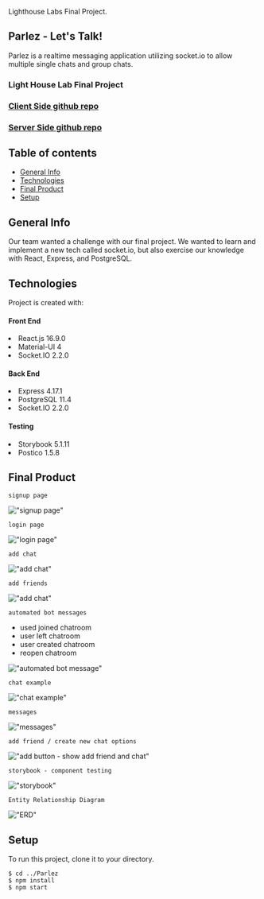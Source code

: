Lighthouse Labs Final Project.

## Parlez - Let's Talk!

Parlez is a realtime messaging application utilizing socket.io to allow multiple single chats and group chats.

### Light House Lab Final Project

### [Client Side github repo](https://github.com/mikeyqq/Parlez)

### [Server Side github repo](https://github.com/mikeyqq/parlez-api)

## Table of contents

- [General Info](#general-info)
- [Technologies](#technologies)
- [Final Product](#final-product)
- [Setup](#setup)

## General Info

Our team wanted a challenge with our final project. We wanted to learn and implement a new tech called socket.io, but also exercise our knowledge with React, Express, and PostgreSQL.

## Technologies

Project is created with:

#### Front End

<li> React.js 16.9.0 </li>
<li> Material-UI 4 </li>
<li> Socket.IO 2.2.0 </li>

#### Back End

<li> Express 4.17.1 </li>
<li> PostgreSQL 11.4 </li>
<li> Socket.IO 2.2.0 </li>

#### Testing

<li> Storybook 5.1.11 </li>
<li> Postico 1.5.8 </li>

## Final Product

`signup page`

!["signup page"](./docs/signup_page.png)

`login page`

!["login page"](./docs/login_page.png)

`add chat`

!["add chat"](./docs/add_chat.png)

`add friends`

!["add chat"](./docs/add_friend.png)

`automated bot messages`

- used joined chatroom
- user left chatroom
- user created chatroom
- reopen chatroom

!["automated bot message"](./docs/automated_bot_message.png)

`chat example`

!["chat example"](./docs/chat_example.png)

`messages`

!["messages"](./docs/messages.png)

`add friend / create new chat options`

!["add button - show add friend and chat"](./docs/plus_button.png)

`storybook - component testing`

!["storybook"](./docs/storybook.png)

`Entity Relationship Diagram`

!["ERD"](./docs/erd.png)

## Setup

To run this project, clone it to your directory.

```
$ cd ../Parlez
$ npm install
$ npm start
```
